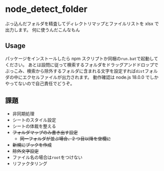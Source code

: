 # node_detect_folder

ぶっ込んだフォルダを精査してディレクトリマップとファイルリストを xlsx で出力します。
何に使うんだこんなもん

## Usage

パッケージをインストールしたら npm スクリプトか同梱の`run.bat`で起動してください。
あとは設問に従って検索するフォルダをドラッグアンドドロップでぶっこみ、検索から除外するフォルダに含まれる文字を設定すれば`dist`フォルダの中にエクセルファイルが出力されます。
動作確認は node.js 18.0.0 でしかやってないので自己責任でどうぞ。

## 課題

- 非同期処理
- シートのスタイル設定
- シートの体裁を整える
- ~~フォルダマップのみ書き出す設定~~
  - ~~同一フォルダが並ぶ場合、2 つ目以降を空欄に~~
- ~~新規にブックを作成~~
- ~~除外文字設定~~
- ファイル名の場合は`root`をつけない
- リファクタリング
